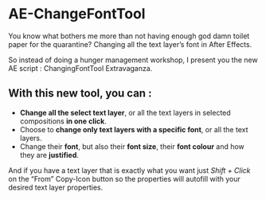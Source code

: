 # AE-ChangeFontTool

You know what bothers me more than not having enough god damn toilet paper for the quarantine? Changing all the text layer’s font in After Effects.

So instead of doing a hunger management workshop, I present you the new AE script : ChangingFontTool Extravaganza.

## With this new tool, you can :
- **Change all the select text layer**, or all the text layers in selected compositions **in one click**.
- Choose to **change only text layers with a specific font**, or all the text layers.
- Change their **font**, but also their **font size**, their **font colour** and how they are **justified**.

And if you have a text layer that is exactly what you want just *Shift + Click* on the “From” Copy-Icon button so the properties will autofill with your desired text layer properties.
